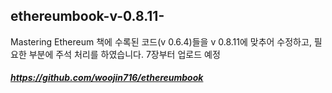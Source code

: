 ## ethereumbook-v-0.8.11-

Mastering Ethereum 책에 수록된 코드(v 0.6.4)들을 v 0.8.11에 맞추어 수정하고, 필요한 부분에 주석 처리를 하였습니다. 
7장부터 업로드 예정

##### https://github.com/woojin716/ethereumbook
